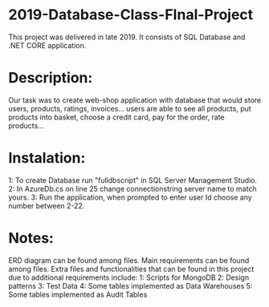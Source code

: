 # 2019-Database-Class-FInal-Project
This project was delivered in late 2019. It consists of SQL Database and .NET CORE application.

# Description:
Our task was to create web-shop application with database that would store users, products, ratings, invoices...
users are able to see all products, put products into basket, choose a credit card, pay for the order, rate products...

# Instalation:
 1: To create Database run "fulldbscript" in SQL Server Management Studio.
 2: In AzureDb.cs on line 25 change connectionstring server name to match yours.
 3: Run the application, when prompted to enter user Id choose any number between 2-22.
              
# Notes: 
ERD diagram can be found among files.
Main requirements can be found among files.
Extra files and functionalities that can be found in this project due to additional requirements include:
  1: Scripts for MongoDB 
  2: Design patterns
  3: Test Data
  4: Some tables implemented as Data Warehouses
  5: Some tables implemented as Audit Tables
  
  
